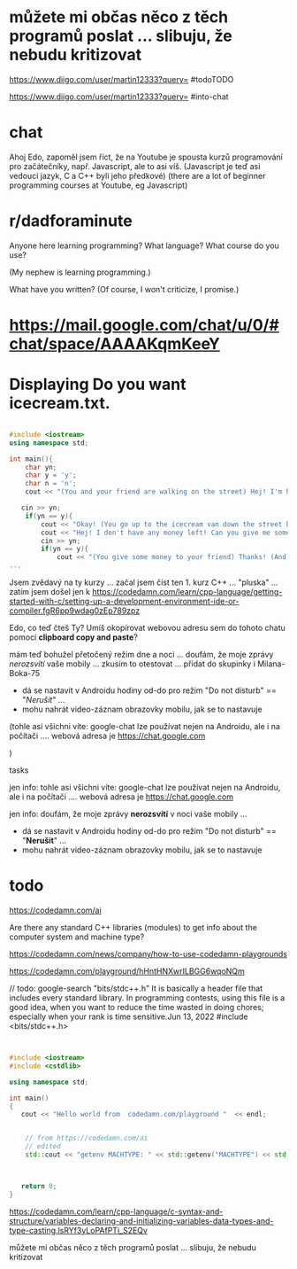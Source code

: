 
# můžete mi občas něco z těch programů poslat ... slibuju, že nebudu kritizovat



https://www.diigo.com/user/martin12333?query=
#todoTODO

https://www.diigo.com/user/martin12333?query=
#into-chat











# chat

Ahoj Edo,
zapoměl jsem říct, že na Youtube je spousta kurzů programování pro začátečníky, např. Javascript, ale to asi víš.
(Javascript je teď asi vedoucí jazyk, C a C++ byli jeho předkové)
(there are a lot of beginner programming courses at Youtube, eg Javascript)




# r/dadforaminute

Anyone here learning programming? What language? What course do you use?

(My nephew is learning programming.)

What have you written?
(Of course, I won't criticize, I promise.)




# https://mail.google.com/chat/u/0/#chat/space/AAAAKqmKeeY

# Displaying Do you want icecream.txt.

```cpp

#include <iostream>
using namespace std;

int main(){
    char yn;
    char y = 'y';
    char n = 'n';
    cout << "(You and your friend are walking on the street) Hej! I'm hungry, do you want some icecream? (y/n)" << endl;

   cin >> yn;
    if(yn == y){
        cout << "Okay! (You go up to the icecream van down the street but your friend doesn't have anymore money left)" << endl;
        cout << "Hej! I don't have any money left! Can you give me some money? (y/n)" << endl;
        cin >> yn;
        if(yn == y){
            cout << "(You give some money to your friend) Thanks! (And you two eat your icecream) [end]" << endl;
...
```




Jsem zvědavý na ty kurzy ... začal jsem číst ten 1. kurz  C++ ... "pluska" ... zatím jsem došel jen k 
https://codedamn.com/learn/cpp-language/getting-started-with-c/setting-up-a-development-environment-ide-or-compiler.fgR6pp9wdag0zEp789zpz


Edo, co teď čteš Ty? Umíš okopírovat webovou adresu sem do tohoto chatu pomocí **clipboard copy and paste**?




mám teď bohužel přetočený režim dne a noci ...
 doufám, že moje zprávy *nerozsvítí* vaše mobily ... zkusím to otestovat ... přidat do skupinky i Milana-Boka-75
* dá se nastavit v Androidu hodiny od-do pro režim "Do not disturb" == "*Nerušit*" ...
* mohu nahrát video-záznam obrazovky mobilu, jak se to nastavuje





(tohle asi všichni víte: 
google-chat lze používat nejen na Androidu, ale i na počítači ....
webová adresa je 
https://chat.google.com

)


tasks

jen info:
tohle asi všichni víte: 
google-chat lze používat nejen na Androidu, ale i na počítači ....
webová adresa je 
https://chat.google.com

jen info:
doufám, že moje zprávy **nerozsvítí** v noci vaše mobily ... 
* dá se nastavit v Androidu hodiny od-do pro režim "Do not disturb" == "**Nerušit**" ...
* mohu nahrát video-záznam obrazovky mobilu, jak se to nastavuje





# todo



https://codedamn.com/ai


Are there any standard C++ libraries (modules) to get info about the computer system and machine type?


https://codedamn.com/news/company/how-to-use-codedamn-playgrounds

https://codedamn.com/playground/hHntHNXwrILBGG6wqoNQm


// todo: google-search "bits/stdc++.h"
It is basically a header file that includes every standard library. In programming contests, using this file is a good idea, when you want to reduce the time wasted in doing chores; especially when your rank is time sensitive.Jun 13, 2022
#include <bits/stdc++.h>



```cpp


#include <iostream>
#include <cstdlib>

using namespace std;

int main()
{
   cout << "Hello world from  codedamn.com/playground "  << endl;


    // from https://codedamn.com/ai
    // edited
    std::cout << "getenv MACHTYPE: " << std::getenv("MACHTYPE") << std::endl;



   return 0;
}


```


https://codedamn.com/learn/cpp-language/c-syntax-and-structure/variables-declaring-and-initializing-variables-data-types-and-type-casting.lsRYf3yLoPAfPTi_S2EQv





můžete mi občas něco z těch programů poslat ... slibuju, že nebudu kritizovat

